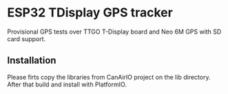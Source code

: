 # ESP32 TDisplay GPS tracker

Provisional GPS tests over TTGO T-Display board and Neo 6M GPS with SD card support.

## Installation

Please firts copy the libraries from CanAirIO project on the lib directory. After that build and install with PlatformIO.


